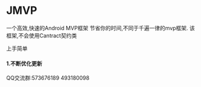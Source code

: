 # JMVP
一个高效,快速的Android MVP框架
节省你的时间,不同于千遍一律的mvp框架.
该框架,不会使用Cantract契约类

上手简单



 
#### 1.不断优化更新


QQ交流群:573676189 493180098
